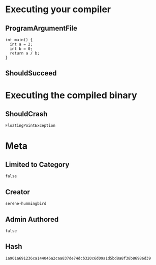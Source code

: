 # Executing your compiler

## ProgramArgumentFile

```
int main() {
  int a = 2;
  int b = 0;
  return a / b;
}
```

## ShouldSucceed

# Executing the compiled binary

## ShouldCrash

```
FloatingPointException
```

# Meta

## Limited to Category

```
false
```

## Creator

```
serene-hummingbird
```

## Admin Authored

```
false
```

## Hash

```
1a901a691236ca144046a2caa837de74dcb320c6d09a1d5bd8a8f38b86986d39
```
